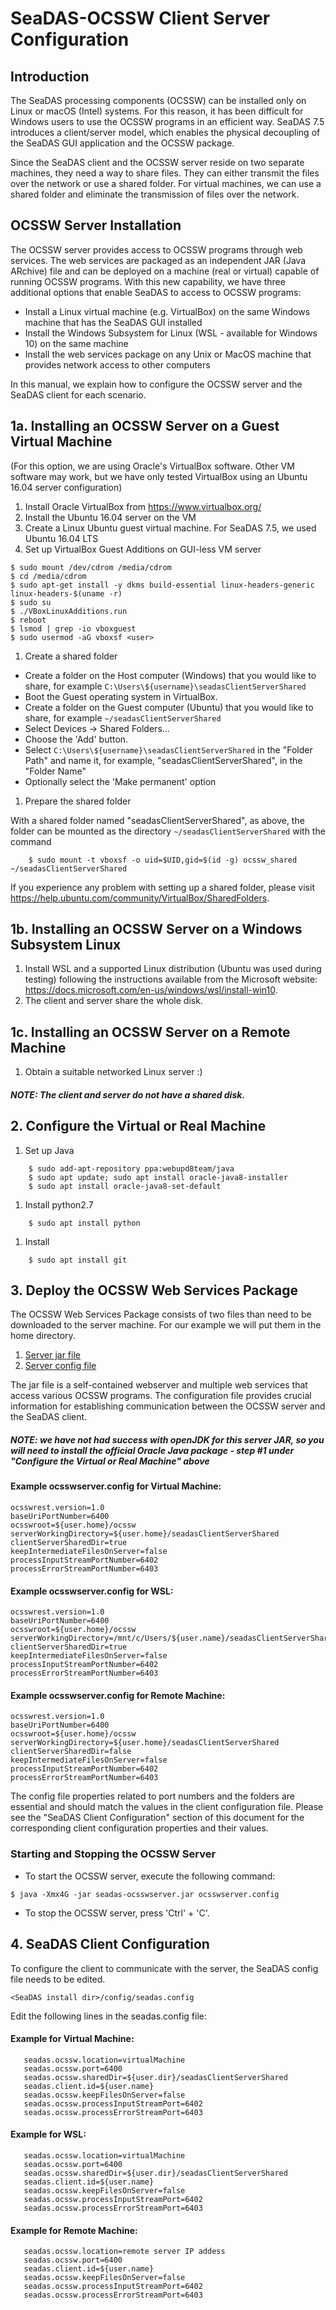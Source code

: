 # SeaDAS-OCSSW Client Server Configuration

## Introduction

The SeaDAS processing components (OCSSW) can be installed only on Linux or macOS (Intel) systems. For this reason,
it has been difficult for Windows users to use the OCSSW programs in an efficient way. SeaDAS 7.5 introduces a client/server model, which
enables the physical decoupling of the SeaDAS GUI application and the OCSSW package.

Since the SeaDAS client and the OCSSW server reside on two separate machines, they need a way to share
files.  They can either transmit the files over the network or use a shared folder.
For virtual machines, we can use a shared folder and eliminate the transmission of files over
the network.

## OCSSW Server Installation

The OCSSW server provides access to OCSSW programs through web services.
The web services are packaged as an independent JAR (Java ARchive) file and can be deployed on a machine (real or virtual)
capable of running OCSSW programs. With this new capability, we have three additional options that
enable SeaDAS to access to OCSSW programs:

   * Install a Linux virtual machine (e.g. VirtualBox) on the same Windows machine that has the SeaDAS GUI installed
   * Install the Windows Subsystem for Linux (WSL - available for Windows 10) on the same machine
   * Install the web services package on any Unix or MacOS machine that provides network access to other
  computers

In this manual, we explain how to configure the OCSSW server and the SeaDAS client for each scenario.


## 1a. Installing an OCSSW Server on a Guest Virtual Machine

(For this option, we are using Oracle's VirtualBox software.  Other VM software may work, but we have only tested VirtualBox using an Ubuntu 16.04 server configuration)

1. Install Oracle VirtualBox from https://www.virtualbox.org/
1. Install the Ubuntu 16.04 server on the VM
1. Create a Linux Ubuntu guest virtual machine. For SeaDAS 7.5, we used Ubuntu 16.04 LTS
1. Set up VirtualBox Guest Additions on GUI-less VM server
```
$ sudo mount /dev/cdrom /media/cdrom
$ cd /media/cdrom
$ sudo apt-get install -y dkms build-essential linux-headers-generic linux-headers-$(uname -r)
$ sudo su
$ ./VBoxLinuxAdditions.run
$ reboot
$ lsmod | grep -io vboxguest
$ sudo usermod -aG vboxsf <user>
```
1. Create a shared folder

  * Create a folder on the Host computer (Windows) that you would like to share, for example ```C:\Users\${username}\seadasClientServerShared```
  * Boot the Guest operating system in VirtualBox.
  * Create a folder on the Guest computer (Ubuntu) that you would like to share, for example ```~/seadasClientServerShared```
  * Select Devices -> Shared Folders...
  * Choose the 'Add' button.
  * Select ```C:\Users\${username}\seadasClientServerShared``` in the "Folder Path" and name it, for example, "seadasClientServerShared", in the "Folder Name"
  * Optionally select the 'Make permanent' option

1. Prepare the shared folder

  With a shared folder named "seadasClientServerShared", as above, the folder can be mounted as the directory ```~/seadasClientServerShared``` with the command
```
    $ sudo mount -t vboxsf -o uid=$UID,gid=$(id -g) ocssw_shared ~/seadasClientServerShared
```
If you experience any problem with setting up a shared folder, please visit https://help.ubuntu.com/community/VirtualBox/SharedFolders.


## 1b. Installing an OCSSW Server on a Windows Subsystem Linux

  1. Install WSL and a supported Linux distribution (Ubuntu was used during testing) following the instructions available from the Microsoft website: https://docs.microsoft.com/en-us/windows/wsl/install-win10.
  1. The client and server share the whole disk.


## 1c. Installing an OCSSW Server on a Remote Machine

  1. Obtain a suitable networked Linux server :)
   ##### NOTE:  _The client and server do not have a shared disk._


## 2. Configure the Virtual or Real Machine

1. Set up Java
```
    $ sudo add-apt-repository ppa:webupd8team/java
    $ sudo apt update; sudo apt install oracle-java8-installer
    $ sudo apt install oracle-java8-set-default
```
1. Install python2.7
```
    $ sudo apt install python
```
1. Install
```
    $ sudo apt install git
```


## 3. Deploy the OCSSW Web Services Package

The OCSSW Web Services Package consists of two files than need to be downloaded to the server machine.
For our example we will put them in the home directory.

  1. [Server jar file](https://oceandata.sci.gsfc.nasa.gov/SeaDAS/installer/7.5/seadas-ocsswserver.jar)
  1. [Server config file](https://oceandata.sci.gsfc.nasa.gov/SeaDAS/installer/7.5/ocsswserver.config)

The jar file is a self-contained webserver and multiple web services that access various OCSSW programs.
The configuration file provides crucial information for establishing communication between the OCSSW
server and the SeaDAS client.
##### NOTE: we have not had success with openJDK for this server JAR, so you will need to install the official Oracle Java package - step #1 under "Configure the Virtual or Real Machine" above

#### Example ocsswserver.config for Virtual Machine:

    ocsswrest.version=1.0
    baseUriPortNumber=6400
    ocsswroot=${user.home}/ocssw
    serverWorkingDirectory=${user.home}/seadasClientServerShared
    clientServerSharedDir=true
    keepIntermediateFilesOnServer=false
    processInputStreamPortNumber=6402
    processErrorStreamPortNumber=6403

#### Example ocsswserver.config for WSL:

    ocsswrest.version=1.0
    baseUriPortNumber=6400
    ocsswroot=${user.home}/ocssw
    serverWorkingDirectory=/mnt/c/Users/${user.name}/seadasClientServerShared
    clientServerSharedDir=true
    keepIntermediateFilesOnServer=false
    processInputStreamPortNumber=6402
    processErrorStreamPortNumber=6403

#### Example ocsswserver.config for Remote Machine:

    ocsswrest.version=1.0
    baseUriPortNumber=6400
    ocsswroot=${user.home}/ocssw
    serverWorkingDirectory=${user.home}/seadasClientServerShared
    clientServerSharedDir=false
    keepIntermediateFilesOnServer=false
    processInputStreamPortNumber=6402
    processErrorStreamPortNumber=6403

The config file properties related to port numbers and the folders are essential and should match
the values in the client configuration file.  Please see the "SeaDAS Client Configuration" section
of this document for the corresponding client configuration properties and their values.


###  Starting and Stopping the OCSSW Server

* To start the OCSSW server, execute the following command:

```
$ java -Xmx4G -jar seadas-ocsswserver.jar ocsswserver.config
```
* To stop the OCSSW server, press 'Ctrl' + 'C'.



## 4. SeaDAS Client Configuration

To configure the client to communicate with the server, the SeaDAS config file needs to be edited.

    <SeaDAS install dir>/config/seadas.config

Edit the following lines in the seadas.config file:

#### Example for Virtual Machine:

       seadas.ocssw.location=virtualMachine
       seadas.ocssw.port=6400
       seadas.ocssw.sharedDir=${user.dir}/seadasClientServerShared
       seadas.client.id=${user.name}
       seadas.ocssw.keepFilesOnServer=false
       seadas.ocssw.processInputStreamPort=6402
       seadas.ocssw.processErrorStreamPort=6403

#### Example for WSL:

       seadas.ocssw.location=virtualMachine
       seadas.ocssw.port=6400
       seadas.ocssw.sharedDir=${user.dir}/seadasClientServerShared
       seadas.client.id=${user.name}
       seadas.ocssw.keepFilesOnServer=false
       seadas.ocssw.processInputStreamPort=6402
       seadas.ocssw.processErrorStreamPort=6403

#### Example for Remote Machine:

       seadas.ocssw.location=remote server IP addess
       seadas.ocssw.port=6400
       seadas.client.id=${user.name}
       seadas.ocssw.keepFilesOnServer=false
       seadas.ocssw.processInputStreamPort=6402
       seadas.ocssw.processErrorStreamPort=6403
